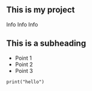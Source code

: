 ## This is my project
Info Info Info

## This is a subheading

- Point 1
- Point 2
- Point 3

```three back ticks are a code block
print("hello")
```

  

